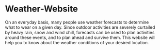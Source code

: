 # Weather-Website

On an everyday basis, many people use weather forecasts to determine what to wear on a given day. Since outdoor activities are severely curtailed by heavy rain, snow and wind chill, forecasts can be used to plan activities around these events, and to plan ahead and survive them. This website will help you to know about the weather conditions of your desired location.
